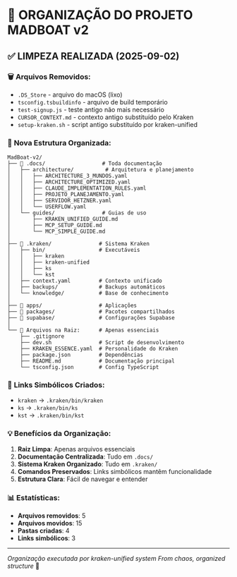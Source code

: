 # 📁 ORGANIZAÇÃO DO PROJETO MADBOAT v2

## ✅ LIMPEZA REALIZADA (2025-09-02)

### 🗑️ **Arquivos Removidos:**
- `.DS_Store` - arquivo do macOS (lixo)
- `tsconfig.tsbuildinfo` - arquivo de build temporário
- `test-signup.js` - teste antigo não mais necessário
- `CURSOR_CONTEXT.md` - contexto antigo substituído pelo Kraken
- `setup-kraken.sh` - script antigo substituído por kraken-unified

### 📂 **Nova Estrutura Organizada:**

```
MadBoat-v2/
├── 📁 .docs/                  # Toda documentação
│   ├── architecture/          # Arquitetura e planejamento
│   │   ├── ARCHITECTURE_3_MUNDOS.yaml
│   │   ├── ARCHITECTURE_OPTIMIZED.yaml
│   │   ├── CLAUDE_IMPLEMENTATION_RULES.yaml
│   │   ├── PROJETO_PLANEJAMENTO.yaml
│   │   ├── SERVIDOR_HETZNER.yaml
│   │   └── USERFLOW.yaml
│   └── guides/               # Guias de uso
│       ├── KRAKEN_UNIFIED_GUIDE.md
│       ├── MCP_SETUP_GUIDE.md
│       └── MCP_SIMPLE_GUIDE.md
│
├── 📁 .kraken/               # Sistema Kraken
│   ├── bin/                 # Executáveis
│   │   ├── kraken
│   │   ├── kraken-unified
│   │   ├── ks
│   │   └── kst
│   ├── context.yaml         # Contexto unificado
│   ├── backups/             # Backups automáticos
│   └── knowledge/           # Base de conhecimento
│
├── 📁 apps/                  # Aplicações
├── 📁 packages/              # Pacotes compartilhados
├── 📁 supabase/              # Configurações Supabase
│
└── 📄 Arquivos na Raiz:      # Apenas essenciais
    ├── .gitignore
    ├── dev.sh               # Script de desenvolvimento
    ├── KRAKEN_ESSENCE.yaml  # Personalidade do Kraken
    ├── package.json         # Dependências
    ├── README.md            # Documentação principal
    └── tsconfig.json        # Config TypeScript
```

### 🔗 **Links Simbólicos Criados:**
- `kraken` → `.kraken/bin/kraken`
- `ks` → `.kraken/bin/ks`
- `kst` → `.kraken/bin/kst`

### 💡 **Benefícios da Organização:**

1. **Raiz Limpa**: Apenas arquivos essenciais
2. **Documentação Centralizada**: Tudo em `.docs/`
3. **Sistema Kraken Organizado**: Tudo em `.kraken/`
4. **Comandos Preservados**: Links simbólicos mantêm funcionalidade
5. **Estrutura Clara**: Fácil de navegar e entender

### 📊 **Estatísticas:**
- **Arquivos removidos**: 5
- **Arquivos movidos**: 15
- **Pastas criadas**: 4
- **Links simbólicos**: 3

---

*Organização executada por kraken-unified system*
*From chaos, organized structure* 🐙